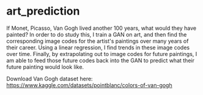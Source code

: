 # art_prediction
If Monet, Picasso, Van Gogh lived another 100 years, what would they have painted? In order to do study this, I train a GAN on art, and then find the corresponding image codes for the artist's paintings over many years of their career. Using a linear regression, I find trends in these image codes over time. Finally, by extrapolating out to image codes for future paintings, I am able to feed those future codes back into the GAN to predict what their future painting would look like.

Download Van Gogh dataset here: https://www.kaggle.com/datasets/pointblanc/colors-of-van-gogh
